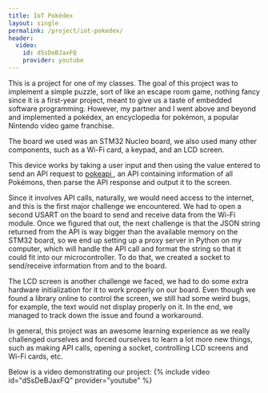 ```yaml
---
title: IoT Pokédex
layout: single
permalink: /project/iot-pokedex/
header:
  video:
    id: dSsDeBJaxFQ
    provider: youtube
---
```


This is a project for one of my classes. The goal of this project was to implement a simple puzzle, sort of like an escape room game, nothing fancy since it is a first-year project, meant to give us a taste of embedded software programming. However, my partner and I went above and beyond and implemented a pokédex, an encyclopedia for pokémon, a popular Nintendo video game franchise.

The board we used was an STM32 Nucleo board, we also used many other components, such as a Wi-Fi card, a keypad, and an LCD screen.

This device works by taking a user input and then using the value entered to send an API request to <a href="https://pokeapi.co/"> pokeapi </a>, an API containing information of all Pokémons, then parse the API response and output it to the screen. 

Since it involves API calls, naturally, we would need access to the internet, and this is the first major challenge we encountered. We had to open a second USART on the board to send and receive data from the Wi-Fi module. Once we figured that out, the next challenge is that the JSON string returned from the API is way bigger than the available memory on the STM32 board, so we end up setting up a proxy server in Python on my computer, which will handle the API call and format the string so that it could fit into our microcontroller. To do that, we created a socket to send/receive information from and to the board. 

The LCD screen is another challenge we faced, we had to do some extra hardware initialization for it to work properly on our board. Even though we found a library online to control the screen, we still had some weird bugs, for example, the text would not display properly on it. In the end, we managed to track down the issue and found a workaround. 

In general, this project was an awesome learning experience as we really challenged ourselves and forced ourselves to learn a lot more new things, such as making API calls, opening a socket, controlling LCD screens and Wi-Fi cards, etc. 

Below is a video demonstrating our project:
{% include video id="dSsDeBJaxFQ" provider="youtube" %}
